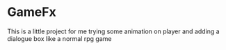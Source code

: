 # GameFx
This is a little project for me trying some animation on player and adding a dialogue box like a normal rpg game
